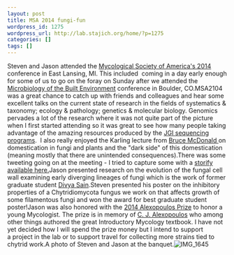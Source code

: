 ```yaml
---
layout: post
title: MSA 2014 fungi-fun
wordpress_id: 1275
wordpress_url: http://lab.stajich.org/home/?p=1275
categories: []
tags: []
---
```

Steven and Jason attended the [Mycological Society of America's 2014](http://msaconference.msafungi.org/) conference in East Lansing, MI. This included  coming in a day early enough for some of us to go on the foray on Sunday after we attended the[ Microbiology of the Built Environment](http://microbiologybuiltenvironment.weebly.com/) conference in Boulder, CO.MSA2104 was a great chance to catch up with friends and colleagues and hear some excellent talks on the current state of research in the fields of systematics &amp; taxonomy; ecology &amp; pathology; genetics &amp; molecular biology. Genomics pervades a lot of the research where it was not quite part of the picture when I first started attending so it was great to see how many people taking advantage of the amazing resources produced by the [JGI sequencing programs](http://jgi.doe.gov/fungi).  I also really enjoyed the Karling lecture from [Bruce McDonald ](http://www.path.ethz.ch/people/members/current_members/bmcdonal)on domestication in fungi and plants and the "dark side" of this domestication (meaning mostly that there are unintended consequences).There was some tweeting going on at the meeting - I tried to capture some with a [storify available here.](http://sfy.co/bjTq)Jason presented research on the evolution of the fungal cell wall examining early diverging lineages of fungi which is the work of former graduate student [Divya Sain](http://lab.stajich.org/home/people/divya-sain/ "Divya Sain").Steven presented his poster on the inhibitory properties of a Chytridiomycota fungus we work on that affects growth of some filamentous fungi and won the award for best graduate student poster!Jason was also honored with the [2014 Alexopoulos Prize](http://msafungi.org/msa-awards/alexopoulos-award/) to honor a young Mycologist. The prize is in memory of [C. J. Alexopoulos](http://lsb380.plbio.lsu.edu/labpersonnel/cja.html) who among other things authored the great Introductory Mycology textbook. I have not yet decided how I will spend the prize money but I intend to support a project in the lab or to support travel for collecting more strains tied to chytrid work.A photo of Steven and Jason at the banquet.![IMG_1645](/images/wp_upload/2014/06/IMG_1645-1024x836.jpg)&nbsp;
